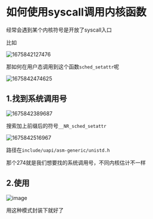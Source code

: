 # 如何使用syscall调用内核函数
经常会遇到某个内核符号是开放了syscall入口

比如

![1675842127476](https://user-images.githubusercontent.com/31315527/217465593-524ad1ee-e1e5-4d00-a93e-e6897d68d950.png)

那如何在用户态调用到这个函数`sched_setattr`呢

![1675842474625](https://user-images.githubusercontent.com/31315527/217466818-c2916343-a169-4db6-8b8a-261b5b46684e.png)


## 1.找到系统调用号

![1675842389687](https://user-images.githubusercontent.com/31315527/217466479-b3f20a94-e6fc-426a-8c25-f3ef7c09d4e0.png)

搜索加上前缀后的符号`__NR_sched_setattr`

![1675842516967](https://user-images.githubusercontent.com/31315527/217466965-1fa33a7f-d15e-4221-bbdf-c3acc79df251.png)

路径在`include/uapi/asm-generic/unistd.h`

那个274就是我们想要找的系统调用号，不同内核估计不一样

## 2.使用
![image](https://user-images.githubusercontent.com/31315527/217467887-e7c3b4ab-3a8b-4dd3-8daf-c2c0c773f047.png)

用这种模式封装下就好了
